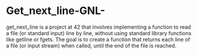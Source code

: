 # Get_next_line-GNL-
get_next_line is a project at 42 that involves implementing a function to read a file (or standard input) line by line, without using standard library functions like getline or fgets. The goal is to create a function that returns each line of a file (or input stream) when called, until the end of the file is reached.
